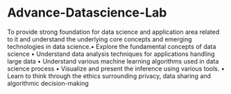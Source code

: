 # Advance-Datascience-Lab
To provide strong foundation for data science and application area related to it and understand the underlying core concepts and emerging technologies in data science.• Explore the fundamental concepts of data science • Understand data analysis techniques for applications handling large data • Understand various machine learning algorithms used in data science process • Visualize and present the inference using various tools. • Learn to think through the ethics surrounding privacy, data sharing and algorithmic decision-making
